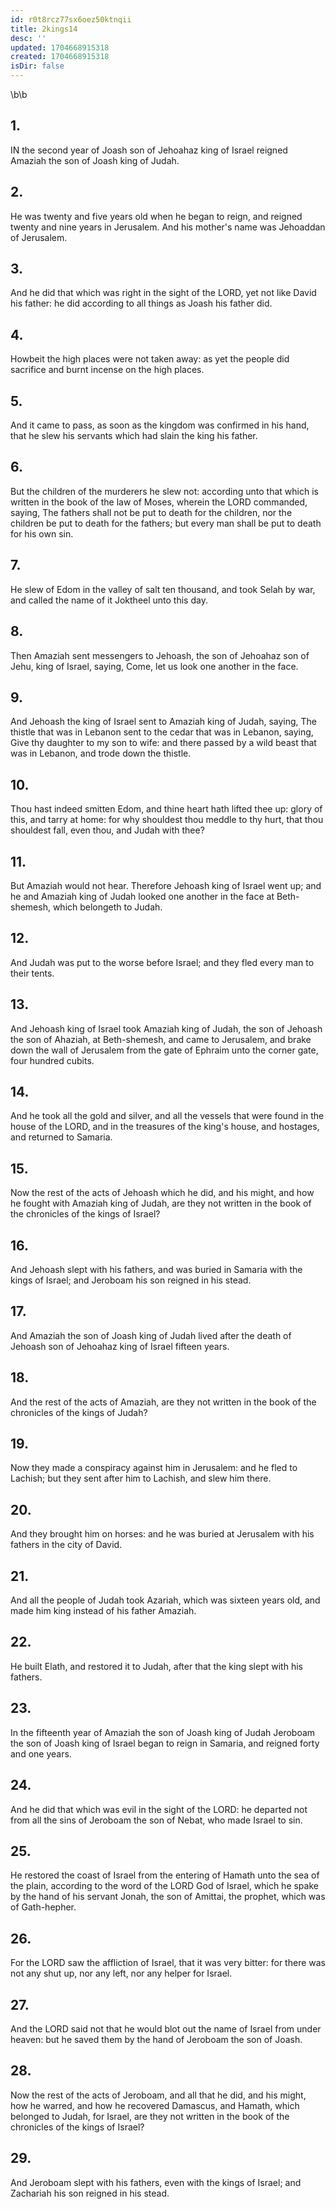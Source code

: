 ```yaml
---
id: r0t8rcz77sx6oez50ktnqii
title: 2kings14
desc: ''
updated: 1704668915318
created: 1704668915318
isDir: false
---
```

\b\b
## 1.
IN the second year of Joash son of Jehoahaz king of Israel reigned Amaziah the son of Joash king of Judah.
## 2.
He was twenty and five years old when he began to reign, and reigned twenty and nine years in Jerusalem.  And his mother's name was Jehoaddan of Jerusalem.
## 3.
And he did that which was right in the sight of the LORD, yet not like David his father: he did according to all things as Joash his father did.
## 4.
Howbeit the high places were not taken away: as yet the people did sacrifice and burnt incense on the high places.
## 5.
And it came to pass, as soon as the kingdom was confirmed in his hand, that he slew his servants which had slain the king his father.
## 6.
But the children of the murderers he slew not: according unto that which is written in the book of the law of Moses, wherein the LORD commanded, saying, The fathers shall not be put to death for the children, nor the children be put to death for the fathers; but every man shall be put to death for his own sin.
## 7.
He slew of Edom in the valley of salt ten thousand, and took Selah by war, and called the name of it Joktheel unto this day.
## 8.
Then Amaziah sent messengers to Jehoash, the son of Jehoahaz son of Jehu, king of Israel, saying, Come, let us look one another in the face.
## 9.
And Jehoash the king of Israel sent to Amaziah king of Judah, saying, The thistle that was in Lebanon sent to the cedar that was in Lebanon, saying, Give thy daughter to my son to wife: and there passed by a wild beast that was in Lebanon, and trode down the thistle.
## 10.
Thou hast indeed smitten Edom, and thine heart hath lifted thee up: glory of this, and tarry at home: for why shouldest thou meddle to thy hurt, that thou shouldest fall, even thou, and Judah with thee?
## 11.
But Amaziah would not hear.  Therefore Jehoash king of Israel went up; and he and Amaziah king of Judah looked one another in the face at Beth-shemesh, which belongeth to Judah.
## 12.
And Judah was put to the worse before Israel; and they fled every man to their tents.
## 13.
And Jehoash king of Israel took Amaziah king of Judah, the son of Jehoash the son of Ahaziah, at Beth-shemesh, and came to Jerusalem, and brake down the wall of Jerusalem from the gate of Ephraim unto the corner gate, four hundred cubits.
## 14.
And he took all the gold and silver, and all the vessels that were found in the house of the LORD, and in the treasures of the king's house, and hostages, and returned to Samaria.
## 15.
Now the rest of the acts of Jehoash which he did, and his might, and how he fought with Amaziah king of Judah, are they not written in the book of the chronicles of the kings of Israel?
## 16.
And Jehoash slept with his fathers, and was buried in Samaria with the kings of Israel; and Jeroboam his son reigned in his stead.
## 17.
And Amaziah the son of Joash king of Judah lived after the death of Jehoash son of Jehoahaz king of Israel fifteen years.
## 18.
And the rest of the acts of Amaziah, are they not written in the book of the chronicles of the kings of Judah?
## 19.
Now they made a conspiracy against him in Jerusalem: and he fled to Lachish; but they sent after him to Lachish, and slew him there.
## 20.
And they brought him on horses: and he was buried at Jerusalem with his fathers in the city of David.
## 21.
And all the people of Judah took Azariah, which was sixteen years old, and made him king instead of his father Amaziah.
## 22.
He built Elath, and restored it to Judah, after that the king slept with his fathers.
## 23.
In the fifteenth year of Amaziah the son of Joash king of Judah Jeroboam the son of Joash king of Israel began to reign in Samaria, and reigned forty and one years.
## 24.
And he did that which was evil in the sight of the LORD: he departed not from all the sins of Jeroboam the son of Nebat, who made Israel to sin.
## 25.
He restored the coast of Israel from the entering of Hamath unto the sea of the plain, according to the word of the LORD God of Israel, which he spake by the hand of his servant Jonah, the son of Amittai, the prophet, which was of Gath-hepher.
## 26.
For the LORD saw the affliction of Israel, that it was very bitter: for there was not any shut up, nor any left, nor any helper for Israel.
## 27.
And the LORD said not that he would blot out the name of Israel from under heaven: but he saved them by the hand of Jeroboam the son of Joash.
## 28.
Now the rest of the acts of Jeroboam, and all that he did, and his might, how he warred, and how he recovered Damascus, and Hamath, which belonged to Judah, for Israel, are they not written in the book of the chronicles of the kings of Israel?
## 29.
And Jeroboam slept with his fathers, even with the kings of Israel; and Zachariah his son reigned in his stead.
